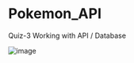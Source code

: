 # Pokemon_API
Quiz-3 Working with API / Database


![image](https://github.com/Vaniko1/Pokemon_API/assets/115501603/aa4b9b37-afe1-4471-8e69-1ed12162336e)
